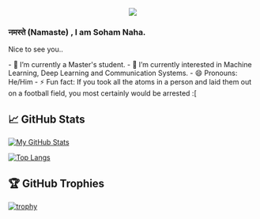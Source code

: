 <!--
**soham2109/soham2109** is a ✨ _special_ ✨ repository because its `README.md` (this file) appears on your GitHub profile.

Here are some ideas to get you started:

- 🔭 I’m currently working on ...
- 🌱 I’m currently learning ...
- 👯 I’m looking to collaborate on ...
- 🤔 I’m looking for help with ...
- 💬 Ask me about ...
- 📫 How to reach me: ...
- 😄 Pronouns: ...
- ⚡ Fun fact: ...
-->
<link rel="stylesheet" href="https://use.fontawesome.com/releases/v5.6.1/css/all.css" integrity="sha384-gfdkjb5BdAXd+lj+gudLWI+BXq4IuLW5IT+brZEZsLFm++aCMlF1V92rMkPaX4PP" crossorigin="anonymous">

<p style="text-align:center">
  <a href="https://github.com/antonkomarev/github-profile-views-counter">
    <img src="https://komarev.com/ghpvc/?username=soham2109&color=blueviolet">
</a>
<p>

### नमस्ते (Namaste) <i class="far fa-praying-hands"></i>, I am Soham Naha.
<p> 
  Nice to see you..
</p>
<p>
- 🔭 I’m currently a Master's student.
- 🌱 I’m currently interested in Machine Learning, Deep Learning and Communication Systems.
- 😄 Pronouns: He/Him
- ⚡ Fun fact: If you took all the atoms in a person and laid them out on a football field, you most certainly would be arrested :[
</p>

## &#x1f4c8; GitHub Stats
[![My GitHub Stats](https://github-readme-stats.vercel.app/api/?username=soham2109&count_private=true&theme=tokyonight&showicons=true)]()

[![Top Langs](https://github-readme-stats.vercel.app/api/top-langs/?username=soham2109&langs_count=5&theme=tokyonight)](https://github.com/anuraghazra/github-readme-stats)

## 🏆 GitHub Trophies

[![trophy](https://github-profile-trophy.vercel.app/?username=soham2109&theme=nord&column=7)](https://github.com/ryo-ma/github-profile-trophy)

